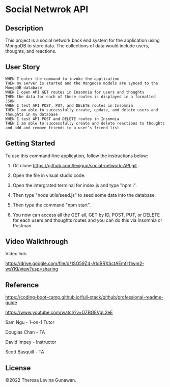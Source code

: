 # Social Netwrok API

## Description

This project is a social network back end system for the application using MongoDB to store data. The collections of data would include users, thoughts, and reactions.

## User Story
```
WHEN I enter the command to invoke the application
THEN my server is started and the Mongoose models are synced to the MongoDB database
WHEN I open API GET routes in Insomnia for users and thoughts
THEN the data for each of these routes is displayed in a formatted JSON
WHEN I test API POST, PUT, and DELETE routes in Insomnia
THEN I am able to successfully create, update, and delete users and thoughts in my database
WHEN I test API POST and DELETE routes in Insomnia
THEN I am able to successfully create and delete reactions to thoughts and add and remove friends to a user’s friend list
```

## Getting Started

To use this command-line application, follow the instructions below:

1. Git clone https://github.com/levigun/social-network-API.git .

2. Open the file in visual studio code.

3. Open the intergrated terminal for index.js and type "npm i".

4. Then type "node utils/seed.js" to seed some data into the database.

5. Then type the command "npm start".

6. You now can access all the GET all, GET by ID, POST, PUT, or DELETE for each users and thoughts routes and you can do this via Insomnia or Postman.

## Video Walkthrough

Video link: 

https://drive.google.com/file/d/1SO59Z4-A1dBRXSctAEmfr11wm2-wsYKl/view?usp=sharing

## Reference

https://coding-boot-camp.github.io/full-stack/github/professional-readme-guide

https://www.youtube.com/watch?v=DZBGEVgL2eE

Sam Ngu - 1-on-1 Tutor

Douglas Chan - TA

David Impey - Instructor

Scott Basquill - TA

## License

©2022 Theresa Levina Gunawan.

